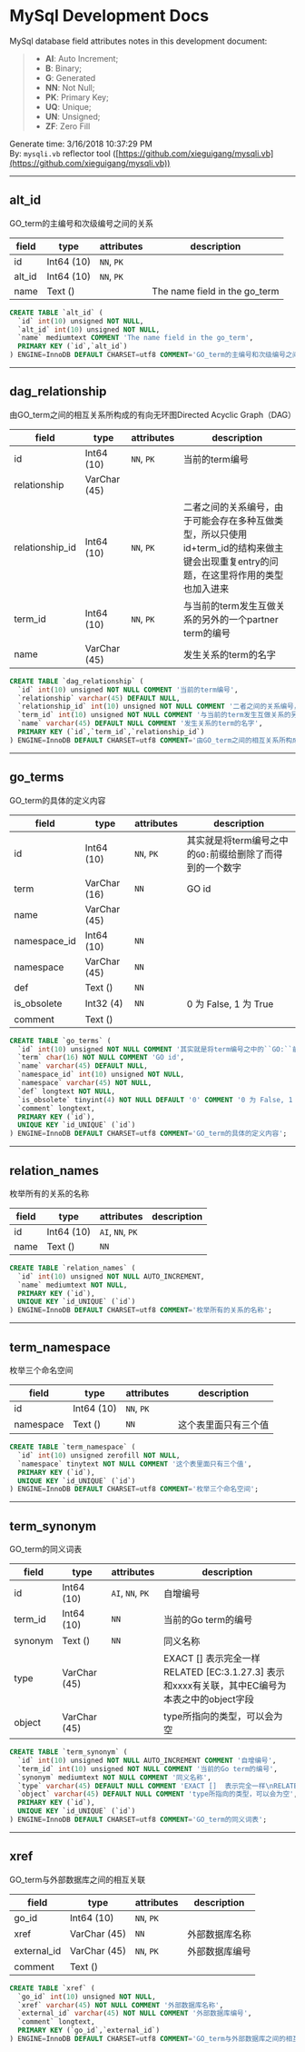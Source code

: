 # MySql Development Docs #

MySql database field attributes notes in this development document:

> + **AI**: Auto Increment;
> + **B**:  Binary;
> + **G**:  Generated
> + **NN**: Not Null;
> + **PK**: Primary Key;
> + **UQ**: Unique;
> + **UN**: Unsigned;
> + **ZF**: Zero Fill

Generate time: 3/16/2018 10:37:29 PM<br />
By: ``mysqli.vb`` reflector tool ([https://github.com/xieguigang/mysqli.vb](https://github.com/xieguigang/mysqli.vb))

<div style="page-break-after: always;"></div>

***

## alt_id

GO_term的主编号和次级编号之间的关系

|field|type|attributes|description|
|-----|----|----------|-----------|
|id|Int64 (10)|``NN``, ``PK``||
|alt_id|Int64 (10)|``NN``, ``PK``||
|name|Text ()||The name field in the go_term|

```SQL
CREATE TABLE `alt_id` (
  `id` int(10) unsigned NOT NULL,
  `alt_id` int(10) unsigned NOT NULL,
  `name` mediumtext COMMENT 'The name field in the go_term',
  PRIMARY KEY (`id`,`alt_id`)
) ENGINE=InnoDB DEFAULT CHARSET=utf8 COMMENT='GO_term的主编号和次级编号之间的关系';
```


<div style="page-break-after: always;"></div>

***

## dag_relationship

由GO_term之间的相互关系所构成的有向无环图Directed Acyclic Graph（DAG）

|field|type|attributes|description|
|-----|----|----------|-----------|
|id|Int64 (10)|``NN``, ``PK``|当前的term编号|
|relationship|VarChar (45)|||
|relationship_id|Int64 (10)|``NN``, ``PK``|二者之间的关系编号，由于可能会存在多种互做类型，所以只使用id+term_id的结构来做主键会出现重复entry的问题，在这里将作用的类型也加入进来|
|term_id|Int64 (10)|``NN``, ``PK``|与当前的term发生互做关系的另外的一个partner term的编号|
|name|VarChar (45)||发生关系的term的名字|

```SQL
CREATE TABLE `dag_relationship` (
  `id` int(10) unsigned NOT NULL COMMENT '当前的term编号',
  `relationship` varchar(45) DEFAULT NULL,
  `relationship_id` int(10) unsigned NOT NULL COMMENT '二者之间的关系编号，由于可能会存在多种互做类型，所以只使用id+term_id的结构来做主键会出现重复entry的问题，在这里将作用的类型也加入进来',
  `term_id` int(10) unsigned NOT NULL COMMENT '与当前的term发生互做关系的另外的一个partner term的编号',
  `name` varchar(45) DEFAULT NULL COMMENT '发生关系的term的名字',
  PRIMARY KEY (`id`,`term_id`,`relationship_id`)
) ENGINE=InnoDB DEFAULT CHARSET=utf8 COMMENT='由GO_term之间的相互关系所构成的有向无环图Directed Acyclic Graph（DAG）';
```


<div style="page-break-after: always;"></div>

***

## go_terms

GO_term的具体的定义内容

|field|type|attributes|description|
|-----|----|----------|-----------|
|id|Int64 (10)|``NN``, ``PK``|其实就是将term编号之中的``GO:``前缀给删除了而得到的一个数字|
|term|VarChar (16)|``NN``|GO id|
|name|VarChar (45)|||
|namespace_id|Int64 (10)|``NN``||
|namespace|VarChar (45)|``NN``||
|def|Text ()|``NN``||
|is_obsolete|Int32 (4)|``NN``|0 为 False, 1 为 True|
|comment|Text ()|||

```SQL
CREATE TABLE `go_terms` (
  `id` int(10) unsigned NOT NULL COMMENT '其实就是将term编号之中的``GO:``前缀给删除了而得到的一个数字',
  `term` char(16) NOT NULL COMMENT 'GO id',
  `name` varchar(45) DEFAULT NULL,
  `namespace_id` int(10) unsigned NOT NULL,
  `namespace` varchar(45) NOT NULL,
  `def` longtext NOT NULL,
  `is_obsolete` tinyint(4) NOT NULL DEFAULT '0' COMMENT '0 为 False, 1 为 True',
  `comment` longtext,
  PRIMARY KEY (`id`),
  UNIQUE KEY `id_UNIQUE` (`id`)
) ENGINE=InnoDB DEFAULT CHARSET=utf8 COMMENT='GO_term的具体的定义内容';
```


<div style="page-break-after: always;"></div>

***

## relation_names

枚举所有的关系的名称

|field|type|attributes|description|
|-----|----|----------|-----------|
|id|Int64 (10)|``AI``, ``NN``, ``PK``||
|name|Text ()|``NN``||

```SQL
CREATE TABLE `relation_names` (
  `id` int(10) unsigned NOT NULL AUTO_INCREMENT,
  `name` mediumtext NOT NULL,
  PRIMARY KEY (`id`),
  UNIQUE KEY `id_UNIQUE` (`id`)
) ENGINE=InnoDB DEFAULT CHARSET=utf8 COMMENT='枚举所有的关系的名称';
```


<div style="page-break-after: always;"></div>

***

## term_namespace

枚举三个命名空间

|field|type|attributes|description|
|-----|----|----------|-----------|
|id|Int64 (10)|``NN``, ``PK``||
|namespace|Text ()|``NN``|这个表里面只有三个值|

```SQL
CREATE TABLE `term_namespace` (
  `id` int(10) unsigned zerofill NOT NULL,
  `namespace` tinytext NOT NULL COMMENT '这个表里面只有三个值',
  PRIMARY KEY (`id`),
  UNIQUE KEY `id_UNIQUE` (`id`)
) ENGINE=InnoDB DEFAULT CHARSET=utf8 COMMENT='枚举三个命名空间';
```


<div style="page-break-after: always;"></div>

***

## term_synonym

GO_term的同义词表

|field|type|attributes|description|
|-----|----|----------|-----------|
|id|Int64 (10)|``AI``, ``NN``, ``PK``|自增编号|
|term_id|Int64 (10)|``NN``|当前的Go term的编号|
|synonym|Text ()|``NN``|同义名称|
|type|VarChar (45)||EXACT []  表示完全一样<br />RELATED [EC:3.1.27.3] 表示和xxxx有关联，其中EC编号为本表之中的object字段 |
|object|VarChar (45)||type所指向的类型，可以会为空|

```SQL
CREATE TABLE `term_synonym` (
  `id` int(10) unsigned NOT NULL AUTO_INCREMENT COMMENT '自增编号',
  `term_id` int(10) unsigned NOT NULL COMMENT '当前的Go term的编号',
  `synonym` mediumtext NOT NULL COMMENT '同义名称',
  `type` varchar(45) DEFAULT NULL COMMENT 'EXACT []  表示完全一样\nRELATED [EC:3.1.27.3] 表示和xxxx有关联，其中EC编号为本表之中的object字段 ',
  `object` varchar(45) DEFAULT NULL COMMENT 'type所指向的类型，可以会为空',
  PRIMARY KEY (`id`),
  UNIQUE KEY `id_UNIQUE` (`id`)
) ENGINE=InnoDB DEFAULT CHARSET=utf8 COMMENT='GO_term的同义词表';
```


<div style="page-break-after: always;"></div>

***

## xref

GO_term与外部数据库之间的相互关联

|field|type|attributes|description|
|-----|----|----------|-----------|
|go_id|Int64 (10)|``NN``, ``PK``||
|xref|VarChar (45)|``NN``|外部数据库名称|
|external_id|VarChar (45)|``NN``, ``PK``|外部数据库编号|
|comment|Text ()|||

```SQL
CREATE TABLE `xref` (
  `go_id` int(10) unsigned NOT NULL,
  `xref` varchar(45) NOT NULL COMMENT '外部数据库名称',
  `external_id` varchar(45) NOT NULL COMMENT '外部数据库编号',
  `comment` longtext,
  PRIMARY KEY (`go_id`,`external_id`)
) ENGINE=InnoDB DEFAULT CHARSET=utf8 COMMENT='GO_term与外部数据库之间的相互关联';
```


<div style="page-break-after: always;"></div>




